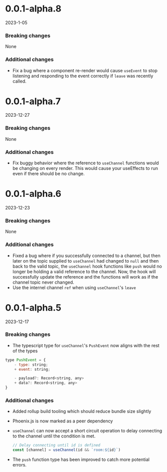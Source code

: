 # 0.0.1-alpha.8

2023-1-05

### Breaking changes
None

### Additional changes
* Fix a bug where a component re-render would cause `useEvent` to stop listening and responding to the event correctly if `leave` was recently called.

# 0.0.1-alpha.7

2023-12-27

### Breaking changes
None

### Additional changes
* Fix buggy behavior where the reference to `useChannel` functions would be changing on every render. This would cause your useEffects to run even if there should be no change.

# 0.0.1-alpha.6

2023-12-23

### Breaking changes
None

### Additional changes
* Fixed a bug where if you successfully connected to a channel, but then later on the topic supplied to `useChannel` had changed to `null` and then back to the valid topic, the `useChannel` hook functions like `push` would no longer be holding a valid reference to the channel. Now, the hook will successfully update the reference and the functions will work as if the channel topic never changed.
* Use the internel channel `ref` when using `useChannel`'s `leave`
# 0.0.1-alpha.5

2023-12-17

### Breaking changes
* The typescript type for `useChannel`'s `PushEvent` now aligns with the rest of the types
```jsx
type PushEvent = {
	- type: string;
	+ event: string;

	- payload?: Record<string, any>
	+ data?: Record<string, any>
}
```

### Additional changes
* Added rollup build tooling which should reduce bundle size slightly
* Phoenix.js is now marked as a peer dependency
* `useChannel` can now accept a short circuit operation to delay connecting to the channel until the condition is met.

	```jsx
	// Delay connecting until id is defined
	const [channel] = useChannel(id && `room:${id}`)
	```
* The `push` function type has been improved to catch more potential errors.
